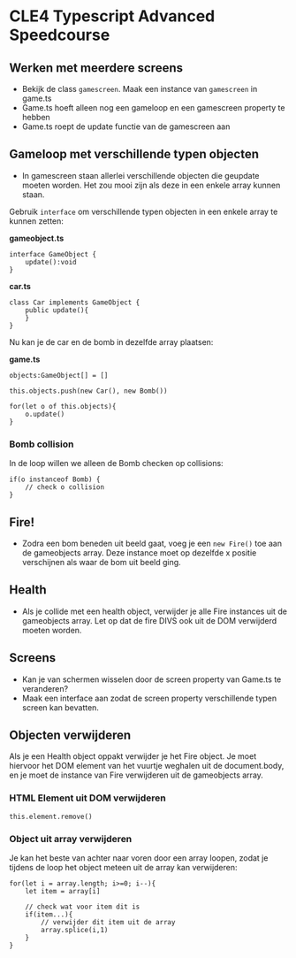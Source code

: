 # CLE4 Typescript Advanced Speedcourse

## Werken met meerdere screens

- Bekijk de class `gamescreen`. Maak een instance van `gamescreen` in game.ts
- Game.ts hoeft alleen nog een gameloop en een gamescreen property te hebben
- Game.ts roept de update functie van de gamescreen aan

## Gameloop met verschillende typen objecten

- In gamescreen staan allerlei verschillende objecten die geupdate moeten worden. Het zou mooi zijn als deze in een enkele array kunnen staan. 

Gebruik `interface` om verschillende typen objecten in een enkele array te kunnen zetten:

**gameobject.ts**
```
interface GameObject {
    update():void
}
```
**car.ts**
```
class Car implements GameObject {
    public update(){
    }
}
```
Nu kan je de car en de bomb in dezelfde array plaatsen:

**game.ts**
```
objects:GameObject[] = []

this.objects.push(new Car(), new Bomb())

for(let o of this.objects){
    o.update()
}
```
### Bomb collision

In de loop willen we alleen de Bomb checken op collisions:
```
if(o instanceof Bomb) {
    // check o collision
}
```

## Fire!

- Zodra een bom beneden uit beeld gaat, voeg je een `new Fire()` toe aan de gameobjects array. Deze instance moet op dezelfde x positie verschijnen als waar de bom uit beeld ging.

## Health 

- Als je collide met een health object, verwijder je alle Fire instances uit de gameobjects array. Let op dat de fire DIVS ook uit de DOM verwijderd moeten worden.

## Screens

- Kan je van schermen wisselen door de screen property van Game.ts te veranderen?
- Maak een interface aan zodat de screen property verschillende typen screen kan bevatten.

## Objecten verwijderen

Als je een Health object oppakt verwijder je het Fire object. Je moet hiervoor het DOM element van het vuurtje weghalen uit de document.body, en je moet de instance van Fire verwijderen uit de gameobjects array.

### HTML Element uit DOM verwijderen

```
this.element.remove()
```

### Object uit array verwijderen

Je kan het beste van achter naar voren door een array loopen, zodat je tijdens de loop het object meteen uit de array kan verwijderen:
```
for(let i = array.length; i>=0; i--){
    let item = array[i]

    // check wat voor item dit is
    if(item...){
        // verwijder dit item uit de array
        array.splice(i,1)
    }
}
```
